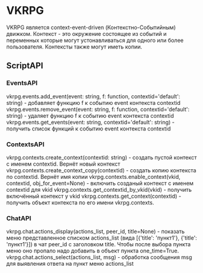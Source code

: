 # VKRPG

VKRPG является context-event-driven (Контекстно-Событийным) движком.
Контекст - это окружение состоящее из событий и переменных которые могут устонавливаться для одного или более пользователя. Контексты также могут иметь копии.

## ScriptAPI
### EventsAPI
vkrpg.events.add_event(event: string, f: function, contextid='default': string) - добавляет функцию f к событию event контекста contextid
vkrpg.events.remove_event(event: string, f: function, contextid='default': string) - удаляет функцию f к событию event контекста contextid
vkrpg.events.get_events(event: string, contextid='default': string) - получить список функций к событию event контекста contextid

### ContextsAPI
vkrpg.contexts.create_context(contextid: string) - создать пустой контекст c именем contextid. Вернёт новый контекст
vkrpg.contexts.create\_context\_copy(contextid) - создать копию контекста по contextid. Вернёт имя копии
vkrpg.contexts.enable\_context(vkid, contextid, obj\_for_event=None) - включить созданый контекст с именем contextid для vkid 
vkrpg.contexts.get\_contextid\_by_vkid(vkid) - получить включённый контекст у vkid
vkrpg.contexts.get_context(contextid) - получить объект контекста по его имени
vkrpg.contexts.

### ChatAPI
vkrpg.chat.actions\_display(actions\_list, peer\_id, title=None) - показать меню представленное списком actions_list (вида [{'title': 'пункт1'}, {'title': 'пункт1'}]) в чат peer\_id с заголовком title. Чтобы после выбора пункта меню оно пропало надо добавить в объект пункта one\_time=True.
vkrpg.chat.actions\_select(actions_list, msg) - обработка сообщения msg для выявления ответа на пункт меню actions\_list